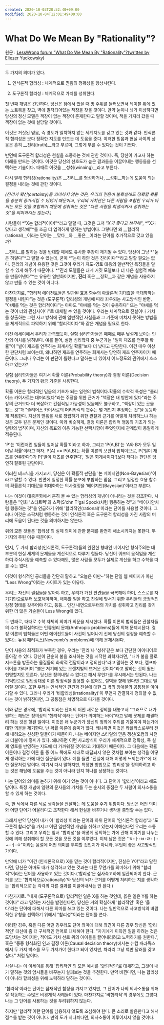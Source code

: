 ```yaml
---
created: 2020-10-03T20:52:40+09:00
modified: 2020-10-04T12:01:49+09:00
---
```


# What Do We Mean By "Rationality"?

원문 : [LessWrong forum "What Do We Mean By "Rationality"?(written by Eliezer Yudkowsky)](https://www.lesswrong.com/posts/RcZCwxFiZzE6X7nsv/what-do-we-mean-by-rationality-1)

-----------------

 
두 가지의 의미가 있다.

1. 인식론적 합리성 : 체계적으로 믿음의 정확성을 향상시킨다.

2. 도구론적 합리성 : 체계적으로 가치를 성취한다.

첫 번째 개념은 간단하다. 당신은 잠에서 깼을 때 방 주위를 둘러보면서 테이블 위에 있는 노트북을 찾고, 벽에 밀착되어있는 책장을 찾을 것이다. 만약 눈이나 뇌가 이상하다면 당신의 정신 모델은 책장이 없는 책장이 존재한다고 말할 것이며, 책을 가지러 갔을 때 책장이 없는 것에 실망할 것이다.

이것은 거짓된 믿음, 즉 영토가 일치하지 않는 세계지도를 갖고 있는 것과 같다. 인식론적 합리성은 보다 정확한 지도를 만드는 데 도움을 준다. 이러한 믿음과 현실 사이의 상응은 흔히 __진리(truth)__라고 부르며, 그렇게 부를 수 있다는 것이 기쁘다.

반면에 도구론적 합리성은 현실을 조종하는 것에 관한 것이다. 즉, 당신이 가고자 하는 미래를 만드는 것이다. 이것은 당신의 선호도가 높은 결과들을 이끌어내는 행동들을 선택하는 기술이다. 때때로 이것을 __성취(winning)__라고 부른다.

다시 말해 합리성(rationality)은 __진리__를 형성하거나, __성취__하는데 도움이 되는 결정을 내리는 것에 관한 것이다.

*(진리가 확신(certainty)을 의미하지 않는 것은, 우리의 믿음이 불확실해도 정확할 확률을 충분히 증가시킬 수 있었기 때문이고, 우리의 가치관은 다른 사람을 포함한 우리가 아끼는 모든 것을 포함하기 때문에 성취하는 것은 "다른 사람을 희생시켜서 성취하는 것"을 의미하지는 않는다.)*

사람들이 *"X는 합리적이야!"*라고 말할 때, 그것은 그저 *"X가 좋다고 생각해"*, *"X가 맞다고 생각해"*를 조금 더 엄격하게 말하는 방법이다. 그렇다면 왜 __합리적(rational)__이라는 단어는 __맞다__와 __좋은__이라는 단어를 추가적으로 갖고 있을까?

__진리__를 말하는 것을 반대할 때에도 유사한 주장이 제기될 수 있다. 당신이 그냥 *"눈은 하얗다"*고 말할 수 있는데, 굳이 *"눈이 하얀 것은 진리이다"*라고 말할 필요는 없다. 진리의 개념이 유용한 것은 그것이 우리가 지도-영토 대응의 일반적인 특징들을 말할 수 있게 해주기 때문이다. *"진리 모델들은 대게 거짓 모델보다 더 나은 실험적 예측을 만들어낸다"*는 유용한 일반화이지만, __진리__ 혹은 __정확__과 같은 개념을 사용하지 않고 만들 수 있는 것이 아니다.

마찬가지로, "합리적 에이전트들은 일관된 효용 함수의 확률론적 기대값을 극대화하는 결정을 내린다"는 것은 (도구론적) 합리성의 개념에 따라 좌우되는 사고방식인 반면, "야채를 먹는 것은 합리적이다"는 아마도 "야채를 먹는 것이 유용하다" 또는 "야채를 먹는 것이 너의 관심사이다"로 대체될 수 있을 것이다. 우리는 체계적으로 진실이나 가치를 창출하는 그런 사고 방식에 관해 일반적인 사실들과 그 기준에 미치지 못하는 방법들을 체계적으로 파악하기 위해 "합리적이다"와 같은 개념을 필요로 한다.

이전 에세이에서 우리가 관측했듯이, 실험 심리학자들은 때때로 매우 낯설게 보이는 인간의 이치를 밝혀낸다. 예를 들어, 실험 심리학자 중 누군가는 "빌이 재즈를 연주할 확률"이 "빌이 재즈를 연주하는 회계사일 확률"보다 더 낮다고 판단한다. 이건 매우 이상한 판단처럼 보이는데, 왜냐하면 재즈를 연주하는 회계사는 당연히 재즈 연주자이기 때문이다. 그러나 우리는 이 판단이 틀렸다고 말하는 데 있어서 어느정도의 권위에서 호소하고 있는가?

실험 심리학자들은 여기서 확률 이론(Probability theory)과 결정 이론(Decision theory), 두 가지의 황금 기준을 사용한다.

확률 이론은 합리적인 믿음의 기초가 되는 일련의 법칙이다.확률의 수학적 특성은 "줄리어스 카이사르는 대머리였다"라는 주장을 위한 근거가 "책장은 내 방안에 있다"라는 주장의 근거보다 더 복잡하고 간접적일 가능성이 있음에도 불구하고, "책장이 있는 곳을 찾는 것"과 "줄리어스 카이사르의 머리카락의 갯수는 몇 개인지 추정하는 것"을 동등하게 적용한다. 자신의 믿음을 새로 정립하기 위한 관찰과 근거를 어떻게 처리하느냐 하는 것은 모두 같은 문제인 것이다. 이와 비슷하게, 결정 이론은 합리적 행동의 기초가 되는 일련의 법칙이며, 자신의 목표와 이용 가능한 선택사항이 무엇인지에 관계없이 동일하게 적용된다.

'P'는 '이런저런 일들이 일어날 확률'이라고 하자, 그리고 'P(A,B)'는 'A와 B가 모두 일어날 확률'이라고 하자. P(A) >= P(A,B)는 확률 이론의 보편적 법칙이므로, P('빌이 재즈를 연주한다')가 P('빌이 재즈를 연주한다', '빌은 회계사이다')보다 작다는 판단은 당연히 잘못된 판단이다.

이러한 테크닉을 가지고서, 당신은 이 확률적 판단을 '논 베이지안(Non-Bayesian)'이라고 말할 수 있다. 반면에 일정한 확률 분포에 부합하는 믿음, 그리고 일정한 효용 함수의 확률론적 기대값을 최대화하는 의사결정을 '베이지안(Bayesian)'이라고 부른다.

나는 이것이 대중문화에서 흔히 볼 수 있는 합리성의 개념이 아니라는 것을 강조한다. 사람들은 "영화 '스타트렉'의 스팍(S'chn T'gai Spock)처럼 행동하는 것"과 "베이지안처럼 행동하는 것"을 언급하기 위해 '합리적인(rational)'이라는 단어를 사용할 것이다. 그러나 이것은 스팍처럼 행동하는 것이 인식론적 혹은 도구론적 합리성을 가진 사람의 머리에 도움이 된다는 것을 의미하지는 않는다.

위의 모든 것들은 '합리성'의 실제 의미에 관한 문제를 완전히 해소시키지는 못한다. 두 가지의 주된 이유 때문이다.

먼저, 두 가지 합리성(인식론적, 도구론적)들의 완전한 형태인 베이지안 형식주의는 대부분의 현실 세계의 문제들을 계산적으로 다루기 힘들다. 당신이 쿼크의 움직임을 계산하여 주식시장을 예측할 수 있다해도, 많은 사람들 모두가 실제로 계산을 하고 수학을 따를 수는 없다.

이것이 형식적인 공리들을 간단히 말하고 "오늘은 이만~"하는 단일 웹 페이지가 아닌 "Less Wrong"이라는 사이트가 있는 이유다.

우리는 자신의 결점들을 알아야 하고, 우리가 가진 편견들을 극복해야 하며, 스스로를 자기기만으로부터 보호해야하며, 해야할 일을 하고 진실에 맞서기 위한 우리들의 긍정적인 감정 형태를 갖추어야 하고, 등등... 인간 내면으로부터의 가치를 성취하고 진리를 찾기 위한 더 많은 기술들이 Less Wrong에 있다.

두 번째로, 때때로 수학 자체의 의미가 의문을 제시한다. 확률 이론의 법칙들은 관찰자들의 수가 불확실하다는 인류원리 문제(Anthropic problems)들에 의해 문제시된다. 결정 이론의 법칙들은 어떤 에이전트들이 사건이 일어나기 전에 당신의 결정을 예측할 수 있다는 뉴컴 패러독스(Newcomb's problems)에 의해 문제시된다.

단어 사용의 최적화가 부족한 경우, 우리는 '진리'나 '성취'같은 보다 간단한 아이디어로 돌아갈 수 있다. 당신이 단순히 불을 조사하는 것을 시작한 과학자라면, "내가 불을 플로지스톤을 방출하는 물질들의 화학적 전달이라고 정의한다"라고 말하는 것 보다, 캠프파이어를 가리키며 "불은 저기에 있는 오렌지빛의 뜨거운 것이다"라고 말하는 것이 훨씬 현명할지도 모른다. 당신은 정의내릴 수 없다고 해서 무언가를 무시해서는 안된다. 나는 기억만으로 일반상대성 이론 방정식을 활용할 수 없어도, 절벽을 향해 뛴다면  그대로 떨어질 것이다. 또한 우리는 인식적인 편견과 진실에 대한 그 밖의 장애물의 공통점을 이야기할 수 있다. 그러나 우리가 '비합리성(irrationality)'이 무언지 간결하게 정의할 수 없다는 것이 밝혀진다면, 그 공통점은 치명적으로 다가올 것이다.

이와 같은 경우에, '합리적'이라는 단어의 어떤 새로운 정의를 내놓고서 "그러므로 내가 원하는 해답은 정의상의 '합리적'이라는 단어가 의미하는 바야"라고 말해 문제를 해결하려 하는 것은 헛된 일이다. 이것은 왜 누군가가 당신의 정의에 주의를 기울여야 하는가에 대한 의문을 제기한다. 난 확률 이론에 흥미가 없다. 왜냐하면 이것은 라플라스로부터 전해 내려오는 신성한 말들이기 때문이다. 나는 베이지안 스타일의 믿음 갱신(오컴의 사전과 더불어)에 흥미가 있다. 왜냐하면 이런 사고방식이 우리가 체계적으로 정확성, 즉 실제 영토를 반영하는 지도에 더 가까워질 것이라고 기대하기 때문이다. 그 다음에는 확률 이론이나 결정 이론 둘 중 어느 쪽에도 제대로 대답되지 않은 것처럼 보이는 생각을 어떻게 생각하는 가에 대한 질문들이 있다. 예를 들면 "진실에 대해 어떻게 느끼는가?"에 대한 질문처럼 말이다. 여기서 다시 말하지만, 특정한 방법으로 '합리성'을 정의하려고 하는 것은 해답에 도움을 주는 것이 아니라 단지 하나를 상정하는 것이다.

나는 단어의 의미를 논하기 위해 여기 있는 것이 아니다. 그 단어가 '합리성'이라고 해도 말이다. 특정 개념에 일련의 문자들의 가치를 두는 순서의 중점은 두 사람이 의사소통을 할 수 있게 하는 것이다.

즉, 한 뇌에서 다른 뇌로 생각들을 전달하는 데 도움을 주기 위함이다. 당신은 어떤 의미와 어떤 단어가 어울리다고 조작한다 해서 현실을 바꾸거나 생각을 증명할 수는 없다.

그래서 만약 당신이 내가 이 '합리성'이라는 단어와 하위 단어의 '인식론적 합리성'과 '도구론적 합리성'을 가지고 어떤 일반적인 개념을 취하고 있는지 이해한다면 우리는 소통할 수 있다. 그리고 우리는 앞서 "합리성"을 어떻게 정의하는 가에 관해 이야기를 나누는 것에 의해 성취해야 할 모든 것을 모든 것을 이루었다. 이제 남은 것은 "ㅎ-ㅏ-ㅂ-ㄹ-ㅣ-ㅅ-ㅓ-ㅇ"이라는 음절에 어떤 의미를 부여할 것인지가 아니라, 무엇이 좋은 사고방식인가이다.

만약에 너가 "이건 (인식론적으로) X를 믿는 것이 합리적이지만, 진실은 Y야"라고 말한다면, 당신은 아마도 내가  생각하고 있는 것과는 다른 무언가를 의미하기 위해 "합리적"이라는 단어를 사용하고 있는 것이다.('합리성'은 심사숙고하에 일관되어야 한다. 근거를 보는 '합리적으로(rationally)'와 당신의 뇌가 근거를 어떻게 처리하는 지를 생각하는 '합리적으로'는 각각의 다른 결과를 이끌어내서는 안 된다.)

마찬가지로. "내게 (도구론적으로) 합리적인 일은 X를 하는 것인데, 옳은 일은 Y를 하는 것이다" 라고 말하는 자신을 발견한다면, 당신은 거의 확실하게 '합리적인' 혹은 '옳다'라는 단어에 대해서 다른 의미를 쓰고 있는 것이다. 나는 일반적으로 사고방식의 바람직한 유형을 선택하기 위해서 "합리성"이라는 단어를 쓴다. 

이러한 경우, 혹은 다른 어떤 경우라도 단어 의미에 대해 의견이 다른 경우 당신은 '합리적인' 대신에 좀 더 구체적인 언어로 대체해야 한다. "자기에게 이득인 일을 하려는 것은 도망치는 것이지만, 적어도 기차 선로 위의 아이들을 끌어내리려고 노력하기를 원한다.", 혹은 "종종 형식화된 인과 결정 이론(Causal decision theory)에서는 뉴컴  패러독스에서 두 가지 박스를 모두 가져가야 한다고 되어 있지만, 차라리 그냥 백만 달러를 갖고 싶다." 처럼 말이다.

사실 나는 이 이세이를 통해 '합리적인'의 모든 예시를 '핱릐적인'로 대체하고, 그것이 내가 말하는 것의 암시들을 바꾸는지 살펴보는 것을 추천한다. 만약 바뀐다면, 나는 합리성이 아니라 핱릐성을 위해 노력하라 말하는 것이다.

'합리적'이라는 단어는 잠재적인 함정을 가지고 있지만, 그 단어가 나의 의사소통을 위해 잘 작동하는 수많은 비경계적 사례들이 있다. 마찬가지로 '비합리적'의 경우에도 그렇다. 나는 그 단어를 사용하는 것을 두려워하지 않는다.

하지만 '합리적'이란 단어를 남용하지 않도록 조심해야 한다.  큰 소리로 발음한다고 해서 점수를 받는 것이 아니다. 만약 도가 지나치다면, 의사소통이 이루어지지 않을 것이다.